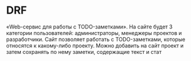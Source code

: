# DRF
«Web-сервис для работы с TODO-заметками».
На сайте будет 3 категории пользователей: администраторы, менеджеры проектов и разработчики. Сайт позволяет работать с TODO-заметками, которые относятся к какому-либо проекту. Можно добавить на сайт проект и затем сохранять по нему заметки, содержащие текст и стат
